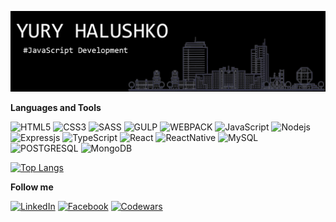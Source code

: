 
![Hello! My name is Yury!](https://github.com/snaipp1/snaipp1/blob/main/assets/images/header.png)



**Languages and Tools**

![HTML5](https://img.shields.io/badge/-HTML-090909?style=for-the-badge&logo=html5&logoColor=E9D54D)
![CSS3](https://img.shields.io/badge/-CSS-090909?style=for-the-badge&logo=css3&logoColor=438bc3)
![SASS](https://img.shields.io/badge/-SASS-090909?style=for-the-badge&logo=SASS&logoColor=c76395)
![GULP](https://img.shields.io/badge/-GULP-090909?style=for-the-badge&logo=gulp&logoColor=c76395)
![WEBPACK](https://img.shields.io/badge/-WEBPACK-090909?style=for-the-badge&logo=webpack&logoColor=48cef7)
![JavaScript](https://img.shields.io/badge/-JavaScript-090909?style=for-the-badge&logo=JavaScript&logoColor=E9D54D)
![Nodejs](https://img.shields.io/badge/-Nodejs-090909?style=for-the-badge&logo=Node.js&logoColor=8cc84b)
![Expressjs](https://img.shields.io/badge/-Expressjs-090909?style=for-the-badge&logo=Express&logoColor=dae7f3)
![TypeScript](https://img.shields.io/badge/-TypeScript-090909?style=for-the-badge&logo=TypeScript&logoColor=48cef7)
![React](https://img.shields.io/badge/-React-090909?style=for-the-badge&logo=react&logoColor=48cef7)
![ReactNative](https://img.shields.io/badge/-React_Native-090909?style=for-the-badge&logo=react&logoColor=48cef7)
![MySQL](https://img.shields.io/badge/-MySQL-090909?style=for-the-badge&logo=mysql&logoColor=dae7f3)
![POSTGRESQL](https://img.shields.io/badge/-POSTGRESQL-090909?style=for-the-badge&logo=postgresql&logoColor=dae7f3)
![MongoDB](https://img.shields.io/badge/-MongoDB-090909?style=for-the-badge&logo=mongoDb&logoColor=8cc84b)


[![Top Langs](https://github-readme-stats.vercel.app/api/top-langs/?username=snaipp1&layout=compact&show_icons=true&bg_color=000000&text_color=ffffff&title_color=ffffff)](https://github.com/snaipp1/github-readme-stats)

**Follow me**

[![LinkedIn](https://img.shields.io/badge/-LinkedIn-090909?style=for-the-badge&logo=linkedin&logoColor=007BB6)](https://www.linkedin.com/in/https://www.linkedin.com/in/yury-halushko-83728a10b/)
[![Facebook](https://img.shields.io/badge/-Facebook-090909?style=for-the-badge&logo=facebook&logoColor=007BB6)](https://www.facebook.com/https://www.facebook.com/yury.galushko.5)
[![Codewars](https://img.shields.io/badge/-Codewars-090909?style=for-the-badge&logo=codewars&logoColor=c76395)](https://www.codewars.com/users/YuryH)

